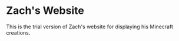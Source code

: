 # Zach's Website

This is the trial version of Zach's website for displaying his Minecraft creations.
